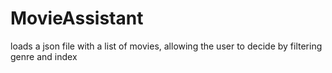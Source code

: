 # MovieAssistant
loads a json file with a list of movies, allowing the user to decide by filtering genre and index
